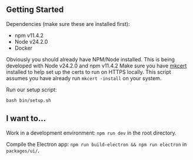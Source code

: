 ## Getting Started

Dependencies (make sure these are installed first):
- npm  v11.4.2
- Node v24.2.0
- Docker

Obviously you should already have NPM/Node installed. This is being developed with Node v24.2.0 and npm v11.4.2
Make sure you have [mkcert](https://github.com/FiloSottile/mkcert) installed to help set up the certs to run on HTTPS locally. This script assumes you have already run `mkcert -install` on your system. 

Run our setup script:
```
bash bin/setup.sh
```

## I want to...

Work in a development environment: `npm run dev` in the root directory.

Compile the Electron app: `npm run build-electron && npm run electron` in `packages/ui/`.